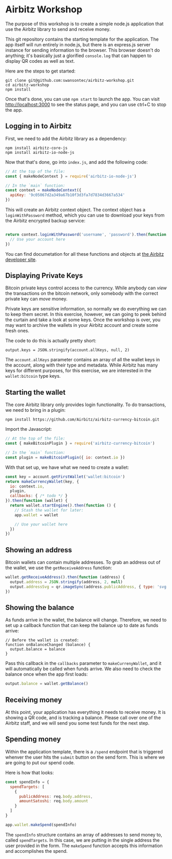 # Airbitz Workshop

The purpose of this workshop is to create a simple node.js application that use the Airbitz library to send and receive money.

This git repository contains the starting template for the application. The app itself will run entirely in node.js, but there is an express.js server instance for sending information to the browser. This browser doesn't do anything; it's basically just a glorified `console.log` that can happen to display QR codes as well as text.

Here are the steps to get started:

```shell
git clone git@github.com:swansontec/airbitz-workshop.git
cd airbitz-workshop
npm install
```

Once that's done, you can use `npm start` to launch the app. You can visit [http://localhost:3000](http://localhost:3000) to see the status page, and you can use ctrl+C to stop the app.

## Logging in to Airbitz

First, we need to add the Airbitz library as a dependency:

```shell
npm install airbitz-core-js
npm install airbitz-io-node-js
```

Now that that's done, go into `index.js`, and add the following code:

```javascript
// At the top of the file:
const { makeNodeContext } = require('airbitz-io-node-js')

// In the `main` function:
const context = makeNodeContext({
  apiKey: '9c05067d2a349a67b10f3d3fa7d7834d3667a534'
})
```

This will create an Airbitz context object. The context object has a `loginWithPassword` method, which you can use to download your keys from the Airbitz encrypted backup service:

```javascript

return context.loginWithPassword('username', 'password').then(function (account) {
  // Use your account here
})
```

You can find documetation for all these functions and objects at [the Airbitz developer site](https://developer.airbitz.co/javascript/#loginwithpassword).

## Displaying Private Keys

Bitcoin private keys control access to the currency. While anybody can *view* the transactions on the bitcoin network, only somebody with the correct private key can *move* money.

Private keys are sensitive information, so normally we do everything we can to keep them secret. In this exercise, however, we can going to peek behind the curtain and take a look at some keys. Once the workshop is over, you may want to archive the wallets in your Airbitz account and create some fresh ones.

The code to do this is actually pretty short:

```
output.keys = JSON.stringify(account.allKeys, null, 2)
```

The `account.allKeys` parameter contains an array of all the wallet keys in the account, along with their type and metadata. While Airbitz has many keys for different purposes, for this exercise, we are interested in the `wallet:bitcoin` type keys.

## Starting the wallet

The core Airbitz library only provides login functionality. To do transactions, we need to bring in a plugin:

```shell
npm install https://github.com/Airbitz/airbitz-currency-bitcoin.git
```

Import the Javascript:

```javascript
// At the top of the file:
const { makeBitcoinPlugin } = require('airbitz-currency-bitcoin')

// In the `main` function:
const plugin = makeBitcoinPlugin({ io: context.io })
```

With that set up, we have what we need to create a wallet:

```javascript
const key = account.getFirstWallet('wallet:bitcoin')
return makeCurrencyWallet(key, {
  io: context.io,
  plugin,
  callbacks: { /* todo */ }
}).then(function (wallet) {
  return wallet.startEngine().then(function () {
    // Stash the wallet for later:
    app.wallet = wallet

    // Use your wallet here
  })
})
```

## Showing an address

Bitcoin wallets can contain multiple addresses. To grab an address out of the wallet, we use the `getReceiveAddress` function:

```javascript
wallet.getReceiveAddress().then(function (address) {
  output.address = JSON.stringify(address, 2, null)
  output.addressSvg = qr.imageSync(address.publicAddress, { type: 'svg' })
})
```

## Showing the balance

As funds arrive in the wallet, the balance will change. Therefore, we need to set up a callback function that can keep the balance up to date as funds arrive:

```
// Before the wallet is created:
function onBalanceChanged (balance) {
  output.balance = balance
}
```

Pass this callback in the `callbacks` parameter to `makeCurrenyWallet`, and it will automatically be called when funds arrive. We also need to check the balance once when the app first loads:

```javascript
output.balance = wallet.getBalance()
```

## Receiving money

At this point, your application has everything it needs to receive money. It is showing a QR code, and is tracking a balance. Please call over one of the Airbitz staff, and we will send you some test funds for the next step.

## Spending money

Within the application template, there is a `/spend` endpoint that is triggered whenver the user hits the `submit` button on the send form. This is where we are going to put our spend code.

Here is how that looks:

```javascript
const spendInfo = {
  spendTargets: [
    {
      publicAddress: req.body.address,
      amountSatoshi: req.body.amount
    }
  ]
}

app.wallet.makeSpend(spendInfo)
```

The `spendInfo` structure contains an array of addresses to send money to, called `spendTargets`. In this case, we are putting in the single address the user provided in the form. The `makeSpend` function accepts this information and accomplishes the spend.

